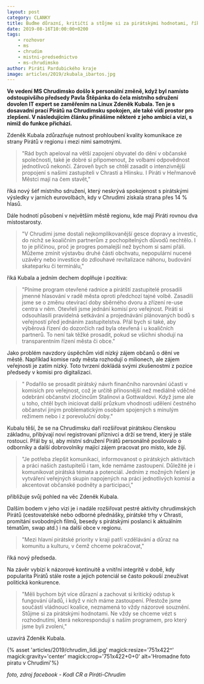 ```yaml
---
layout: post
category: CLANKY
title: Buďme důrazní, kritičtí a stůjme si za pirátskými hodnotami, říká nový šéf MS Chrudimsko Kubala
date: 2019-08-16T10:00:00+0200
tags: 
    - rozhovor
    - ms
    - chrudim
    - mistni-predsednictvo
    - ms-chrudimsko
author: Piráti Pardubického kraje
image: articles/2019/zkubala_ibartos.jpg
---
```


**Ve vedení MS Chrudimsko došlo k personální změně, když byl namísto odstoupivšího předsedy Pavla Štěpánka 
do čela místního sdružení dovolen IT expert se zaměřením na Linux Zdeněk Kubala. Ten je s dosavadní prací Pirátů 
na Chrudimsku spokojen, ale také vidí prostor pro zlepšení. V následujícím článku přinášíme některé z jeho ambicí 
a vizí, s nimiž do funkce přichází.**

Zdeněk Kubala zdůrazňuje nutnost prohloubení kvality komunikace ze strany Pirátů v regionu i mezi nimi samotnými. 
>&quot;Rád bych apeloval na větší zapojení obyvatel do dění v občanské společnosti, také je dobré si připomenout, 
>že volbami odpovědnost jednotlivců nekončí. Zároveň bych se chtěl zasadit o intenzivnější propojení s našimi 
>zastupiteli v Chrasti a Hlinsku. I Piráti v Heřmanově Městci mají na čem stavět,&quot; 

říká nový šéf místního sdružení, který neskrývá spokojenost s pirátskými výsledky v jarních eurovolbách, kdy v 
Chrudimi získala strana přes 14 % hlasů.

Dále hodnotí působení v největším městě regionu, kde mají Piráti rovnou dva místostarosty.
>&quot;V Chrudimi jsme dostali nejkomplikovanější gesce dopravy a investic, do nichž se koaličním partnerům z 
>pochopitelných důvodů nechtělo. I to je příčinou, proč je progres pomalejší než bychom si sami přáli. 
>Můžeme zmínit výstavbu druhé části obchvatu, nepopulární nucené uzávěry nebo investice do zdlouhavé revitalizace 
>náhonu, budování skateparku či terminálu,&quot;

říká Kubala a jedním dechem doplňuje i pozitiva: 
>&quot;Plníme program otevřené radnice a pirátští zastupitelé 
>prosadili jmenné hlasování v radě města oproti předchozí tajné volbě. Zasadili jsme se o změnu otevírací doby 
>sběrného dvoru a zřízení re-use centra v něm. Otevřeli jsme jednání komisí pro veřejnost. Piráti si odsouhlasili 
>pravidelná setkávání a projednávání plánovaných bodů s veřejností před jednáním zastupitelstva. Přál bych si také, 
>aby výběrová řízení do dozorčích rad byla otevřená i u koaličních partnerů. To není tak těžké prosadit, 
>pokud se všichni shodují na transparentním řízení města či obce.&quot;

Jako problém navzdory úspěchům vidí nízký zájem občanů o dění ve městě. Například komise rady města rozhodují o 
milionech, ale zájem veřejnosti je zatím nízký. Toto tvrzení dokládá svými zkušenostmi z pozice předsedy v komisi 
pro digitalizaci.
>&quot; Podařilo se prosadit pirátský návrh finančního narovnání účasti v komisích pro veřejnost, což je určitě 
>přínosnější než mediálně vděčné odebrání občanství zločincům Stalinovi a Gottwaldovi. Když jsme ale u toho, 
>chtěl bych iniciovat další průzkum vhodnosti udělení čestného občanství jiným problematickým osobám spojených 
>s minulým režimem nebo i z porevoluční doby.&quot;

Kubalu těší, že se na Chrudimsku daří rozšiřovat pirátskou členskou základnu, přibývají noví registrovaní příznivci 
a drží se trend, který je stále rostoucí. Přál by si, aby místní sdružení Pirátů personálně posilovalo o odborníky 
a další dobrovolníky mající zájem pracovat pro místo, kde žijí.
>&quot;Je potřeba zlepšit komunikaci, informovanost o pirátských aktivitách a práci našich zastupitelů i tam, 
>kde nemáme zastoupení. Důležité je i komunikovat pirátská témata a potenciál. Jedním z možných řešení je vytváření 
>veřejných skupin napojených na práci jednotlivých komisí a akcentovat občanské podněty a participaci,&quot;

přibližuje svůj pohled na věc Zdeněk Kubala.

Dalším bodem v jeho vizi je i nadále rozšiřovat pestré aktivity chrudimských Pirátů (cestovatelské nebo odborné přednášky, 
pirátské trhy v Chrasti, promítání svobodných filmů, besedy s pirátskými poslanci k aktuálním tématům, swap atd.) i 
na další obce v regionu.
>&quot;Mezi hlavní pirátské priority v kraji patří vzdělávání a důraz na komunitu a kulturu, v čemž chceme pokračovat,&quot; 

říká nový předseda.

Na závěr vybízí k názorové kontinuitě a vnitřní integritě v době, kdy popularita Pirátů stále roste a jejich potenciál 
se často pokouší zneužívat politická konkurence.
>&quot;Měli bychom být více důrazní a zachovat si kritický odstup k fungování úřadů, i když v nich máme zastoupení. 
>Přestože jsme součástí vládnoucí koalice, neznamená to vždy názorové souznění. Stůjme si za pirátskými hodnotami. 
>Ne vždy se chceme vézt s rozhodnutími, která nekorespondují s naším programem, pro který jsme byli zvoleni,&quot;

uzavírá Zdeněk Kubala.

{% asset 'articles/2019/chrudim_lidi.jpg' magick:resize='751x422^' 
magick:gravity='center' magick:crop='751x422+0+0' alt='Hromadne foto piratu v Chrudimi'%}

*foto, zdroj facebook - Kodl CR a Piráti-Chrudim*
